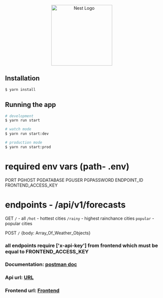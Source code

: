 <p align="center">
  <a href="http://nestjs.com/" target="blank"><img src="https://nestjs.com/img/logo-small.svg" width="200" alt="Nest Logo" /></a>
</p>

## Installation

```bash
$ yarn install
```

## Running the app

```bash
# development
$ yarn run start

# watch mode
$ yarn run start:dev

# production mode
$ yarn run start:prod
```

# required env vars (path- .env)

PORT
PGHOST
PGDATABASE
PGUSER
PGPASSWORD
ENDPOINT_ID
FRONTEND_ACCESS_KEY

# endpoints - /api/v1/forecasts

GET
`/` - all
`/hot` - hottest cities
`/rainy` - highest rainchance cities
`popular` - popular cities

POST
`/` {body: Array_Of_Weather_Objects}
### all endpoints require ['x-api-key'] from frontend which must be equal to FRONTEND_ACCESS_KEY

<h3>Documentation: <a href=''>postman doc</a></h3>
<h3>Api url: <a href=''>URL</a></h3>
<h3>Frontend url: <a href=''>Frontend</a></h3>
